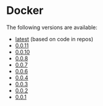 # Docker

The following versions are available:

* [latest](latest) (based on code in repos)
* [0.0.11](0.0.11)
* [0.0.10](0.0.10)
* [0.0.8](0.0.8)
* [0.0.7](0.0.7)
* [0.0.6](0.0.6)
* [0.0.4](0.0.4)
* [0.0.3](0.0.3)
* [0.0.2](0.0.2)
* [0.0.1](0.0.1)
